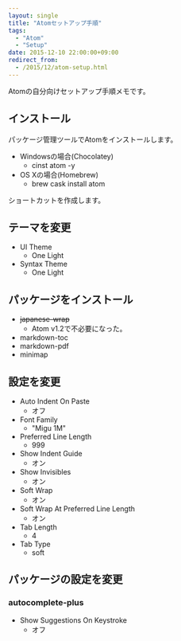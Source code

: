 ```yaml
---
layout: single
title: "Atomセットアップ手順"
tags:
  - "Atom"
  - "Setup"
date: 2015-12-10 22:00:00+09:00
redirect_from:
  - /2015/12/atom-setup.html
---
```


Atomの自分向けセットアップ手順メモです。

## インストール

パッケージ管理ツールでAtomをインストールします。

* Windowsの場合(Chocolatey)
    * cinst atom -y
* OS Xの場合(Homebrew)
    * brew cask install atom

ショートカットを作成します。

## テーマを変更

* UI Theme
    * One Light
* Syntax Theme
    * One Light

## パッケージをインストール

* ~~japanese-wrap~~
    * Atom v1.2で不必要になった。
* markdown-toc
* markdown-pdf
* minimap

## 設定を変更

* Auto Indent On Paste
    * オフ
* Font Family
    * "Migu 1M"
* Preferred Line Length
    * 999
* Show Indent Guide
    * オン
* Show Invisibles
    * オン
* Soft Wrap
    * オン
* Soft Wrap At Preferred Line Length
    * オン
* Tab Length
    * 4
* Tab Type
    * soft

## パッケージの設定を変更

### autocomplete-plus

* Show Suggestions On Keystroke
    * オフ
